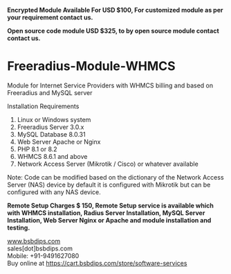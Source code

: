 <b>Encrypted Module Available For USD $100, For customized module as per your requirement contact us.</b>

<b>Open source code module USD $325, to by open source module contact contact us.</b>

# Freeradius-Module-WHMCS
Module for Internet Service Providers with WHMCS billing and based on Freeradius and MySQL server

Installation Requirements
1. Linux or Windows system
2. Freeradius Server 3.0.x
3. MySQL Database 8.0.31
4. Web Server Apache or Nginx
5. PHP 8.1 or 8.2
6. WHMCS 8.6.1 and above
7. Network Access Server (Mikrotik / Cisco) or whatever available

Note: Code can be modified based on the dictionary of the Network Access Server (NAS) device by default it is configured with Mikrotik but can be configured with any NAS device.

<b>Remote Setup Charges $ 150, Remote Setup service is available which with WHMCS installation, Radius Server Installation, MySQL Server Installation, Web Server Nginx or Apache and module installation and testing.</b>

www.bsbdips.com
<br/>
sales[dot]bsbdips.com
<br/>
Mobile: +91-9491627080
<br/>
Buy online at https://cart.bsbdips.com/store/software-services
